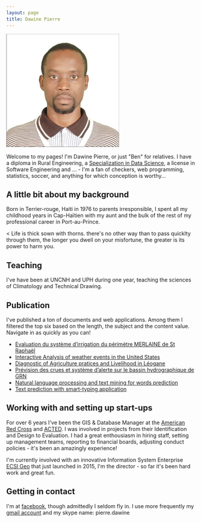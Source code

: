 ```yaml
---
layout: page
title: Dawine Pierre
---
```


<!--
	![A picture of me](/assets/pictures/self_500x500.jpg)
-->

<img src="/assets/pictures/self_500x500.jpg" alt="Self" style="width: 300px;"/>


Welcome to my pages! I'm Dawine Pierre, or just "Ben" for relatives. I have a diploma in Rural Engineering, a [Specialization in Data Science](https://www.coursera.org/account/accomplishments/specialization/SV2QST3RG45L), a license in Software Engineering and ... - I'm a fan of checkers, web programming, statistics, soccer, and anything for which conception is worthy...

## A little bit about my background

Born in Terrier-rouge, Haiti in 1976 to parents irresponsible, I spent all my childhood years in Cap-Haïtien with my aunt and the bulk of the rest of my professional career in Port-au-Prince.

< Life is thick sown with thorns. there's no other way than to pass quicklty through them, the longer you dwell on your misfortune, the greater is its power to harm you.


## Teaching

I've have been at UNCNH and UPH during one year, teaching the sciences of Climatology and Technical Drawing.

## Publication

I've published a ton of documents and web applications. Among them I filtered the top six based on the length, the subject and the content value. Navigate in as quickly as you can!

* [Evaluation du système d’irrigation du périmètre MERLAINE de St Raphaël](https://www.dropbox.com/s/zngiaidei83zqkq/Dawine_undergraduate_dissertation.pdf?dl=0)
* [Interactive Analysis of weather events in the United States](https://haiti-avanse.shinyapps.io/iaec)
* [Diagnostic of Agriculture pratices and Livelihood in Léogane](https://www.dropbox.com/s/irm53fm2721ea8a/Dawine_Focus_Group_report.pdf?dl=0)
* [Prévision des crues et système d’alerte sur le bassin hydrographique de GRN](https://www.dropbox.com/s/759ey6vx5g56q82/Dawine_prevision_crues_systeme_alerte.pdf?dl=0)
* [Natural language processing and text mining for words prediction](http://rpubs.com/pdawine/tm_nlp)
* [Text prediction with smart-typing application](https://dai2015.shinyapps.io/wordpred)

## Working with and setting up start-ups

For over 6 years I've been the GIS & Database Manager at the [American Red Cross](http://www.redcross.org) and [ACTED](http://www.acted.org). I was involved in projects from their Identification and Design to Evaluation. I had a great enthousiasm in hiring staff, setting up management teams, reporting to financial boards, adjusting conduct policies - it's been an amazingly experience! 

I'm currently involved with an innovative Information System Enterprise [ECSI Geo](http://www.re-s.org/) that just launched in 2015, I'm the director - so far it's been hard work and great fun.


## Getting in contact

I'm at [facebook](http://facebook.com/pdawine), though admittedly I seldom fly in.  I use more frequently my [gmail account](dawin.pierre@gmail.com) and my skype name: pierre.dawine 

